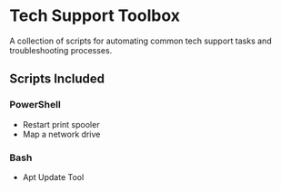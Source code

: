 # Tech Support Toolbox
A collection of scripts for automating common tech support tasks and troubleshooting processes.

## Scripts Included

### PowerShell
- Restart print spooler
- Map a network drive

### Bash
- Apt Update Tool
